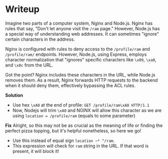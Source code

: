 # Writeup

Imagine two parts of a computer system, Nginx and Node.js. Nginx has rules that say, "Don't let anyone visit the `/ram` page." However, Node.js has a special way of understanding web addresses. It can sometimes "ignore" certain characters in the address.

Nginx is configured with rules to deny access to the `/profile/ram` and `/profile/ram/` endpoints. However, Node.js, using Express, employs character normalization that "ignores" specific characters like `\x09`, `\xa0`, and `\x0c` from the URL.

Got the point? Nginx includes these characters in the URL, while Node.js removes them. As a result, Nginx forwards HTTP requests to the backend when it should deny them, effectively bypassing the ACL rules.

**Solution**

- Use hex `\xA0` at the end of profile: `GET /profile/ram\xA0 HTTP/1.1`
- Now, Nodejs will trim `\xA0` and NGINX will allow this character as we are using `location = /profile/ram` (equals to some parameter)

**Fix**
Alright, so this may not be as crucial as the meaning of life or finding the perfect pizza topping, but it's helpful nonetheless, so here we go!

- Use this instead of equal sign `location ~* ^/ram`.
- This expression will check for `ram` string in the URL. If that word is present, it will block it!
